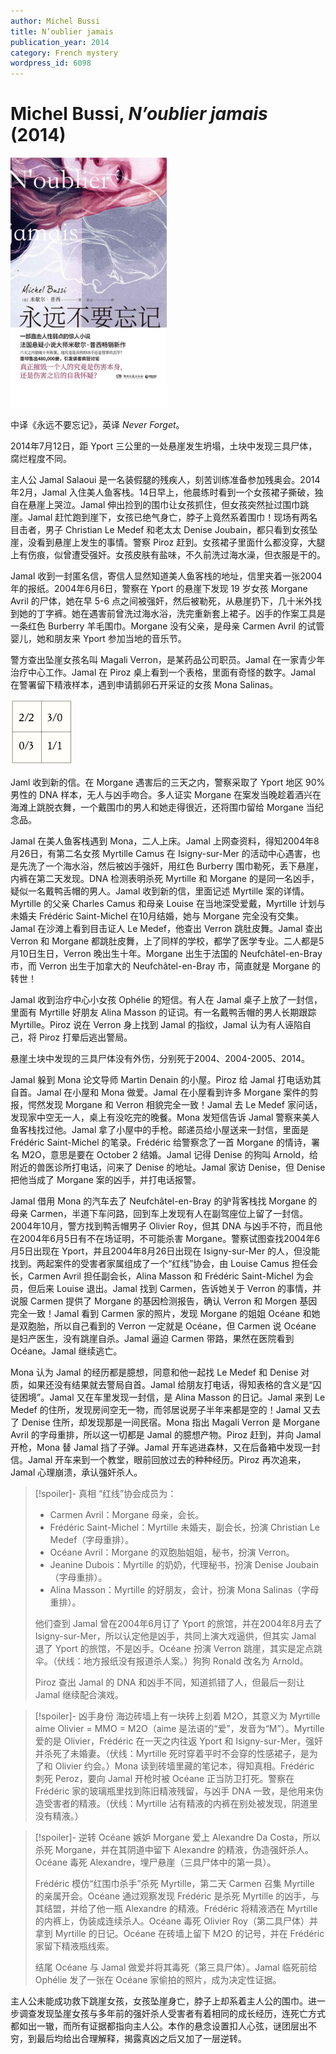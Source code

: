 ```yaml
---
author: Michel Bussi
title: N’oublier jamais
publication_year: 2014
category: French mystery
wordpress_id: 6098
---
```


# Michel Bussi, <i>N’oublier jamais</i> (2014)

<img src=images/2014_cover.jpg width=250/>

中译《永远不要忘记》，英译 <i>Never Forget</i>。

2014年7月12日，距 Yport 三公里的一处悬崖发生坍塌，土块中发现三具尸体，腐烂程度不同。

主人公 Jamal Salaoui 是一名装假腿的残疾人，刻苦训练准备参加残奥会。2014年2月，Jamal 入住美人鱼客栈。14日早上，他晨练时看到一个女孩裙子撕破，独自在悬崖上哭泣。Jamal 伸出捡到的围巾让女孩抓住，但女孩突然扯过围巾跳崖。Jamal 赶忙跑到崖下，女孩已绝气身亡，脖子上竟然系着围巾！现场有两名目击者，男子 Christian Le Medef 和老太太 Denise Joubain，都只看到女孩坠崖，没看到悬崖上发生的事情。警察 Piroz 赶到。女孩裙子里面什么都没穿，大腿上有伤痕，似曾遭受强奸。女孩皮肤有盐味，不久前洗过海水澡，但衣服是干的。

Jamal 收到一封匿名信，寄信人显然知道美人鱼客栈的地址，信里夹着一张2004年的报纸。2004年6月6日，警察在 Yport 的悬崖下发现 19 岁女孩 Morgane Avril 的尸体，她在早 5-6 点之间被强奸，然后被勒死，从悬崖扔下，几十米外找到她的丁字裤。她在遇害前曾洗过海水浴，洗完重新套上裙子。凶手的作案工具是一条红色 Burberry 羊毛围巾。Morgane 没有父亲，是母亲 Carmen Avril 的试管婴儿，她和朋友来 Yport 参加当地的音乐节。

警方查出坠崖女孩名叫 Magali Verron，是某药品公司职员。Jamal 在一家青少年治疗中心工作。Jamal 在 Piroz 桌上看到一个表格，里面有奇怪的数字。Jamal 在警署留下精液样本，遇到申请鹅卵石开采证的女孩 Mona Salinas。

<img src=images/2014_square.jpg width=100/>

Jaml 收到新的信。在 Morgane 遇害后的三天之内，警察采取了 Yport 地区 90% 男性的 DNA 样本，无人与凶手吻合。多人证实 Morgane 在案发当晚趁着酒兴在海滩上跳脱衣舞，一个戴围巾的男人和她走得很近，还将围巾留给 Morgane 当纪念品。

Jamal 在美人鱼客栈遇到 Mona，二人上床。Jamal 上网查资料，得知2004年8月26日，有第二名女孩 Myrtille Camus 在 Isigny-sur-Mer 的活动中心遇害，也是先洗了一个海水浴，然后被凶手强奸，用红色 Burberry 围巾勒死，丢下悬崖，内裤在第二天发现。DNA 检测表明杀死 Myrtille 和 Morgane 的是同一名凶手，疑似一名戴鸭舌帽的男人。Jamal 收到新的信，里面记述 Myrtille 案的详情。Myrtille 的父亲 Charles Camus 和母亲 Louise 在当地深受爱戴，Myrtille 计划与未婚夫 Frédéric Saint-Michel 在10月结婚，她与 Morgane 完全没有交集。Jamal 在沙滩上看到目击证人 Le Medef，他查出 Verron 跳肚皮舞。Jamal 查出 Verron 和 Morgane 都跳肚皮舞，上了同样的学校，都学了医学专业。二人都是5月10日生日，Verron 晚出生十年。Morgane 出生于法国的 Neufchâtel-en-Bray 市，而 Verron 出生于加拿大的 Neufchâtel-en-Bray 市，简直就是 Morgane 的转世！

Jamal 收到治疗中心小女孩 Ophélie 的短信。有人在 Jamal 桌子上放了一封信，里面有 Myrtille 好朋友 Alina Masson 的证词。有一名戴鸭舌帽的男人长期跟踪 Myrtille。Piroz 说在 Verron 身上找到 Jamal 的指纹，Jamal 认为有人诬陷自己，将 Piroz 打晕后逃出警局。

悬崖土块中发现的三具尸体没有外伤，分别死于2004、2004-2005、2014。

Jamal 躲到 Mona 论文导师 Martin Denain 的小屋。Piroz 给 Jamal 打电话劝其自首。Jamal 在小屋和 Mona 做爱。Jamal 在小屋看到许多 Morgane 案件的剪报，愕然发现 Morgane 和 Verron 相貌完全一致！Jamal 去 Le Medef 家问话，发现家中空无一人，桌上有没吃完的晚餐。Mona 发短信告诉 Jamal 警察来美人鱼客栈找过他。Jamal 拿了小屋中的手枪。邮递员给小屋送来一封信，里面是 Frédéric Saint-Michel 的笔录。Frédéric 给警察念了一首 Morgane 的情诗，署名 M2O，意思是要在 October 2 结婚。Jamal 记得 Denise 的狗叫 Arnold，给附近的兽医诊所打电话，问来了 Denise 的地址。Jamal 家访 Denise，但 Denise 把他当成了 Morgane 案的凶手，并打电话报警。

Jamal 借用 Mona 的汽车去了 Neufchâtel-en-Bray 的驴背客栈找 Morgane 的母亲 Carmen，半道下车问路，回到车上发现有人在副驾座位上留了一封信。2004年10月，警方找到鸭舌帽男子 Olivier Roy，但其 DNA 与凶手不符，而且他在2004年6月5日有不在场证明，不可能杀害 Morgane。警察试图查找2004年6月5日出现在 Yport，并且2004年8月26日出现在 Isigny-sur-Mer 的人，但没能找到。两起案件的受害者家属组成了一个“红线”协会，由 Louise Camus 担任会长，Carmen Avril 担任副会长，Alina Masson 和 Frédéric Saint-Michel 为会员，但后来 Louise 退出。Jamal 找到 Carmen，告诉她关于 Verron 的事情，并说服 Carmen 提供了 Morgane 的基因检测报告，确认 Verron 和 Morgen 基因完全一致！Jamal 看到 Carmen 家的照片，发现 Morgane 的姐姐 Océane 和她是双胞胎，所以自己看到的 Verron 一定就是 Océane，但 Carmen 说 Océane 是妇产医生，没有跳崖自杀。Jamal 逼迫 Carmen 带路，果然在医院看到 Océane。Jamal 继续逃亡。

Mona 认为 Jamal 的经历都是臆想，同意和他一起找 Le Medef 和 Denise 对质，如果还没有结果就去警局自首。Jamal 给朋友打电话，得知表格的含义是“囚徒困境”。Jamal 又在车里发现一封信，是 Alina Masson 的日记。Jamal 来到 Le Medef 的住所，发现房间空无一物，而邻居说房子半年来都是空的！Jamal 又去了 Denise 住所，却发现那是一间民宿。Mona 指出 Magali Verron 是 Morgane Avril 的字母重排，所以这一切都是 Jamal 的臆想产物。Piroz 赶到，并向 Jamal 开枪，Mona 替 Jamal 挡了子弹。Jamal 开车逃进森林，又在后备箱中发现一封信。Jamal 开车来到一个教堂，眼前回放过去的种种经历。Piroz 再次追来，Jamal 心理崩溃，承认强奸杀人。

> [!spoiler]- 真相
>  “红线”协会成员为：
> * Carmen Avril：Morgane 母亲，会长。
> * Frédéric Saint-Michel：Myrtille 未婚夫，副会长，扮演 Christian Le Medef（字母重排）。
> * Océane Avril：Morgane 的双胞胎姐姐，秘书，扮演 Verron。
> * Jeanine Dubois：Myrtille 的奶奶，代理秘书，扮演 Denise Joubain（字母重排）。
> * Alina Masson：Myrtille 的好朋友，会计，扮演 Mona Salinas（字母重排）。
> 
> 他们查到 Jamal 曾在2004年6月订了 Yport 的旅馆，并在2004年8月去了 Isigny-sur-Mer，所以认定他是凶手，共同上演大戏逼供，但其实 Jamal 退了 Yport 的旅馆，不是凶手。Océane 扮演 Verron 跳崖，其实是定点跳伞。（伏线：地方报纸没有报道杀人案。）狗狗 Ronald 改名为 Arnold。
> 
> Piroz 查出 Jamal 的 DNA 和凶手不同，知道抓错了人，但最后一刻让 Jamal 继续配合演戏。

> [!spoiler]- 凶手身份
> 海边砖墙上有一块砖上刻着 M2O，其意义为 Myrtille aime Olivier = MMO = M2O（aime 是法语的“爱”，发音为“M”）。Myrtille 爱的是 Olivier，Frédéric 在一天之内往返 Yport 和 Isigny-sur-Mer，强奸并杀死了未婚妻。（伏线：Myrtille 死时穿着平时不会穿的性感裙子，是为了和 Olivier 约会。）Mona 读到砖墙里藏的笔记本，得知真相。Frédéric 刺死 Peroz，要向 Jamal 开枪时被 Océane 正当防卫打死。警察在 Frédéric 家的玻璃瓶里找到陈旧精液残留，与凶手 DNA 一致，是他用来伪造受害者的精液。（伏线：Myrtille 沾有精液的内裤在别处被发现，阴道里没有精液。）

> [!spoiler]- 逆转
> Océane 嫉妒 Morgane 爱上 Alexandre Da Costa，所以杀死 Morgane，并在其阴道中留下 Alexandre 的精液，伪造强奸杀人。Océane 毒死 Alexandre，埋尸悬崖（三具尸体中的第一具）。
> 
> Frédéric 模仿“红围巾杀手”杀死 Myrtille，第二天 Carmen 召集 Myrtille 的亲属开会。Océane 通过观察发现 Frédéric 是杀死 Myrtille 的凶手，与其结盟，并给了他一瓶 Alexandre 的精液。Frédéric 将精液洒在 Myrtille 的内裤上，伪装成连续杀人。Océane 毒死 Olivier Roy（第二具尸体）并拿到 Myrtille 的日记。Océane 在砖墙上留下 M2O 的记号，并在 Frédéric 家留下精液瓶线索。
> 
> 结尾 Océane 与 Jamal 做爱并将其毒死（第三具尸体）。Jamal 临死前给 Ophélie 发了一张在 Océane 家偷拍的照片，成为决定性证据。

主人公未能成功救下跳崖女孩，女孩坠崖身亡，脖子上却系着主人公的围巾。进一步调查发现坠崖女孩与多年前的强奸杀人受害者有着相同的成长经历，连死亡方式都如出一辙，而所有证据都指向主人公。本作的悬念设置扣人心弦，谜团层出不穷，到最后均给出合理解释，揭露真凶之后又加了一层逆转。